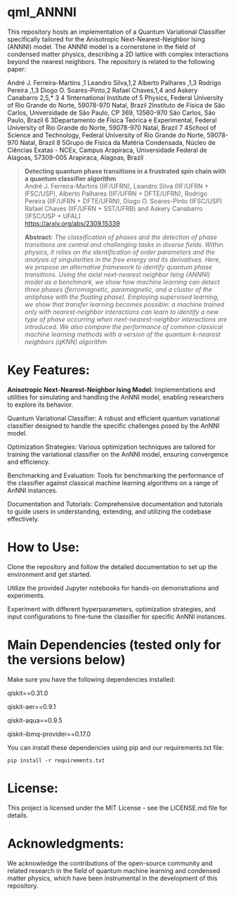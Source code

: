 # qml_ANNNI
This repository hosts an implementation of a Quantum Variational Classifier specifically tailored for the Anisotropic Next-Nearest-Neighbor Ising (ANNNI) model. The ANNNI model is a cornerstone in the field of condensed matter physics, describing a 2D lattice with complex interactions beyond the nearest neighbors. The repository is related to the following paper:

André J. Ferreira-Martins ,1 Leandro Silva,1,2 Alberto Palhares ,1,3 Rodrigo Pereira ,1,3 Diogo O. Soares-Pinto,2
Rafael Chaves,1,4 and Askery Canabarro 2,5,*
3
4
1International Institute of 5 Physics, Federal University of Rio Grande do Norte, 59078-970 Natal, Brazil
2Instituto de Física de São Carlos, Universidade de São Paulo, CP 369, 13560-970 São Carlos, São Paulo, Brazil 6
3Departamento de Física Teórica e Experimental, Federal University of Rio Grande do Norte, 59078-970 Natal, Brazil 7
4School of Science and Technology, Federal University of Rio Grande do Norte, 59078-970 Natal, Brazil 8
5Grupo de Física da Matéria Condensada, Núcleo de Ciências Exatas - NCEx, Campus Arapiraca, Universidade Federal de Alagoas,
57309-005 Arapiraca, Alagoas, Brazil

> **Detecting quantum phase transitions in a frustrated spin chain with a quantum classifier algorithm**<br>
> André J. Ferreira-Martins (IIF/UFRN), Leandro Silva (IIF/UFRN + IFSC/USP), Alberto Palhares (IIF/UFRN + DFTE/UFRN), Rodrigo Pereira (IIF/UFRN + DFTE/UFRN), Diogo O. Soares-Pinto (IFSC/USP)
Rafael Chaves (IIF/UFRN + SST/UFRB) and Askery Canabarro (IFSC/USP + UFAL)<br>
> https://arxiv.org/abs/2309.15339
>
> **Abstract:** *The classification of phases and the detection of phase transitions are central and challenging tasks in diverse fields. Within physics, it relies on the identification of order parameters and the analysis of singularities in the free energy and its derivatives. Here, we propose an alternative framework to identify quantum phase transitions. Using the axial next-nearest neighbor Ising (ANNNI) model as a benchmark, we show how machine learning can detect three phases (ferromagnetic, paramagnetic, and a cluster of the antiphase with the floating phase). Employing supervised learning, we show that transfer learning becomes possible: a machine trained only with nearest-neighbor interactions can learn to identify a new type of phase occurring when next-nearest-neighbor interactions are introduced. We also compare the performance of common classical machine learning methods with a version of the quantum k-nearest neighbors (qKNN) algorithm.*

# Key Features:
**Anisotropic Next-Nearest-Neighbor Ising Model**: Implementations and utilities for simulating and handling the AnNNI model, enabling researchers to explore its behavior.

Quantum Variational Classifier: A robust and efficient quantum variational classifier designed to handle the specific challenges posed by the AnNNI model.

Optimization Strategies: Various optimization techniques are tailored for training the variational classifier on the AnNNI model, ensuring convergence and efficiency.

Benchmarking and Evaluation: Tools for benchmarking the performance of the classifier against classical machine learning algorithms on a range of AnNNI instances.

Documentation and Tutorials: Comprehensive documentation and tutorials to guide users in understanding, extending, and utilizing the codebase effectively.

# How to Use:
Clone the repository and follow the detailed documentation to set up the environment and get started.

Utilize the provided Jupyter notebooks for hands-on demonstrations and experiments.

Experiment with different hyperparameters, optimization strategies, and input configurations to fine-tune the classifier for specific AnNNI instances.

# Main Dependencies (tested only for the versions below)
Make sure you have the following dependencies installed:

qiskit==0.31.0

qiskit-aer==0.9.1

qiskit-aqua==0.9.5

qiskit-ibmq-provider==0.17.0

You can install these dependencies using pip and our requirements.txt file:

``` 
pip install -r requirements.txt
```

# License:
This project is licensed under the MIT License - see the LICENSE.md file for details.

# Acknowledgments:
We acknowledge the contributions of the open-source community and related research in the field of quantum machine learning and condensed matter physics, which have been instrumental in the development of this repository.
